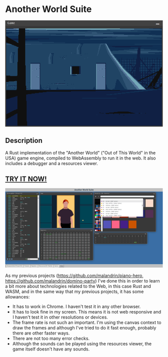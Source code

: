 # Another World Suite

![Screenshot](screenshots/game.gif)

## Description

A Rust implementation of the "Another World" ("Out of This World" in the USA) game engine, compiled to WebAssembly to run it in the web. It also includes a debugger and a resources viewer. 

## [TRY IT NOW!](https://malandrin.github.io/another-world-suite/)

![Screenshot](screenshots/suite.png)

As my previous projects (https://github.com/malandrin/piano-hero, https://github.com/malandrin/domino-party) I've done this in order to learn a bit more about technologies related to the Web, in this case Rust and WASM, and in the same way that my previous projects, it has some allowances:

- It has to work in Chrome. I haven't test it in any other browser.
- It has to look fine in my screen. This means it is not web responsive and I haven't test it in other resolutions or devices.
- The frame rate is not such an important. I'm using the canvas context to draw the frames and although I've tried to do it fast enough, probably there are other faster ways.
- There are not too many error checks.
- Although the sounds can be played using the resources viewer, the game itself doesn't have any sounds.

